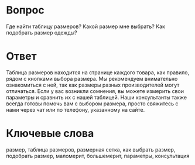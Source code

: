 # Вопрос
Где найти таблицу размеров? Какой размер мне выбрать? Как подобрать размер одежды?

# Ответ
Таблица размеров находится на странице каждого товара, как правило, рядом с кнопками выбора размера. Мы рекомендуем внимательно ознакомиться с ней, так как размеры разных производителей могут отличаться. Если у вас возникли сомнения, вы можете измерить свои параметры и сравнить их с нашей таблицей. Наши консультанты также всегда готовы помочь вам с выбором размера, просто свяжитесь с нами через чат или по телефону, указанному на сайте.

# Ключевые слова
размер, таблица размеров, размерная сетка, как выбрать размер, подобрать размер, маломерит, большемерит, параметры, консультация
